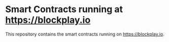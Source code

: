 # Smart Contracts running at https://blockplay.io

This repository contains the smart contracts running on https://blockplay.io.
